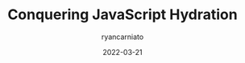 ---
author: ryancarniato
date: 2022-03-21
permalink: false
publisher: thepracticaldev
tags:
  - javascript
  - hydration
target_url: https://dev.to/this-is-learning/conquering-javascript-hydration-a9f
title: Conquering JavaScript Hydration
---